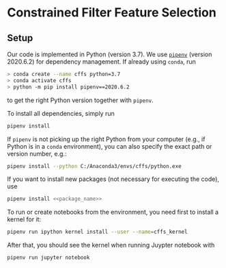 # Constrained Filter Feature Selection

## Setup

Our code is implemented in Python (version 3.7).
We use [`pipenv`](https://pypi.org/project/pipenv/) (version 2020.6.2) for dependency management.
If already using `conda`, run

```bash
> conda create --name cffs python=3.7
> conda activate cffs
> python -m pip install pipenv==2020.6.2
```

to get the right Python version together with `pipenv`.

To install all dependencies, simply run

```bash
pipenv install
```

If `pipenv` is not picking up the right Python from your computer (e.g., if Python is in a `conda` environment),
you can also specify the exact path or version number, e.g.:

```bash
pipenv install --python C:/Anaconda3/envs/cffs/python.exe
```

If you want to install new packages (not necessary for executing the code), use

```bash
pipenv install <<package_name>>
```

To run or create notebooks from the environment, you need first to install a kernel for it:

```bash
pipenv run ipython kernel install --user --name=cffs_kernel
```

After that, you should see the kernel when running Juypter notebook with

```bash
pipenv run jupyter notebook
```
